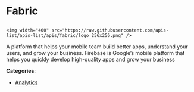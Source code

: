# Fabric<p align="center">
    <img width="400" src="https://raw.githubusercontent.com/apis-list/apis-list/apis/fabric/logo_256x256.png" />
</p>

A platform that helps your mobile team build better apps, understand your users, and grow your business. Firebase is Google’s mobile platform that helps you quickly develop high-quality apps and grow your business

**Categories**:

- [Analytics](https://github/apis-list/apis-list#analytics)





